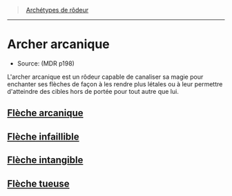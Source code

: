 ﻿---
!SubClassItem
Name: Archer arcanique
Source: (MDR p198)
Id: ranger_arcane_hd.md#archer-arcanique
RootId: ranger_arcane_hd.md
ParentLink: ranger_hd.md#archétypes-de-rôdeurs
ParentName: Archétypes de rôdeur
NameLevel: 1
Attributes: {}
AttributesDictionary: >+
  {}

---
>  [Archétypes de rôdeur](ranger_hd.md#archétypes-de-rôdeurs)

---


# Archer arcanique

- Source: (MDR p198)

L'archer arcanique est un rôdeur capable de canaliser sa magie pour enchanter ses flèches de façon à les rendre plus létales ou à leur permettre d'atteindre des cibles hors de portée pour tout autre que lui.



## [Flèche arcanique](hd_ranger_arcane_fleche_arcanique.md)



## [Flèche infaillible](hd_ranger_arcane_fleche_infaillible.md)



## [Flèche intangible](hd_ranger_arcane_fleche_intangible.md)



## [Flèche tueuse](hd_ranger_arcane_fleche_tueuse.md)

